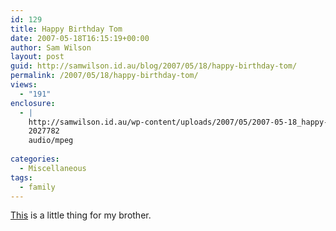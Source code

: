 ```yaml
---
id: 129
title: Happy Birthday Tom
date: 2007-05-18T16:15:19+00:00
author: Sam Wilson
layout: post
guid: http://samwilson.id.au/blog/2007/05/18/happy-birthday-tom/
permalink: /2007/05/18/happy-birthday-tom/
views:
  - "191"
enclosure:
  - |
    http://samwilson.id.au/wp-content/uploads/2007/05/2007-05-18_happy-birthday-podcast.mp3
    2027782
    audio/mpeg
    
categories:
  - Miscellaneous
tags:
  - family
---
```

[This](http://samwilson.id.au/wp-content/uploads/2007/05/2007-05-18_happy-birthday-podcast.mp3 "Podcast 1: Happy Birthday Tom.") is a little thing for my brother.